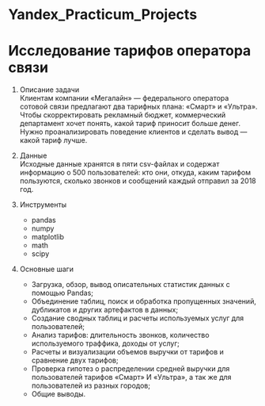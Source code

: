 # Yandex_Practicum_Projects
# Исследование тарифов оператора связи

1. Описание задачи  
Клиентам компании «Мегалайн» — федерального оператора сотовой связи предлагают два тарифных плана: «Смарт» и «Ультра».
Чтобы скорректировать рекламный бюджет, коммерческий департамент хочет понять, какой тариф приносит больше денег.  Нужно проанализировать поведение клиентов и сделать вывод — какой тариф лучше.

2. Данные  
Исходные данные хранятся в пяти csv-файлах и содержат информацию о 500 пользователей: кто они, откуда, каким тарифом пользуются, сколько звонков и сообщений каждый отправил за 2018 год.

3. Инструменты  
   - pandas
   - numpy
   - matplotlib
   - math
   - scipy
    
4. Основные шаги  
   - Загрузка, обзор, вывод описательных статистик данных с помощью Pandas;
   - Объединение таблиц, поиск и обработка пропущенных значений, дубликатов и других артефактов в данных; 
   - Создание сводных таблиц и расчеты используемых услуг для пользователей;
   - Анализ тарифов: длительность звонков, количество используемого траффика, доходы от услуг;
   - Расчеты и визуализации объемов выручки от тарифов и сравнение двух тарифов;
   - Проверка гипотез о распределении средней выручки для пользователей тарифов «Смарт» И «Ультра», а так же для пользователей из разных городов;
   - Общие выводы.
